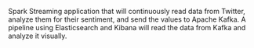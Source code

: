 Spark Streaming application that will continuously read data from Twitter, analyze them for their sentiment, 
and send the values to Apache Kafka. 
A pipeline using Elasticsearch and Kibana will read the data from Kafka and analyze it visually.